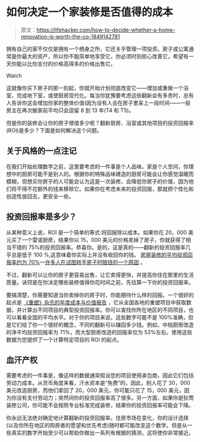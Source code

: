 # 如何决定一个家装修是否值得的成本

> 原文：<https://lifehacker.com/how-to-decide-whether-a-home-renovation-is-worth-the-co-1849142781>

拥有自己的家不仅仅是拥有一个栖身之所，它还关乎管理一项投资。房子或公寓通常是你最大的资产，所以你不能简单地享受它，你必须时刻担心改善它，希望有一天你能以比你支付的价格高得多的价格出售它。

Watch

这就像你买下房子的那一刻起，你就开始计划彻底改变它——增加或重做一个浴室，完成地下室，或使厨房现代化。每当你犹豫要考虑这些翻新会有多贵时，总有人告诉你这会增加你家的整体价值(因为没有人会在房子里呆上一段时间——一般房主在再次搬家前平均只会逗留 8 到 13 年(T4 和 T5)。

但是你的装修会让你的房子增值多少呢？翻新厨房、浴室或其他项目的投资回报率(ROI)是多少？下面是如何解决这个问题。

## 关于风格的一点注记

在我们开始处理数字之前，这里要考虑的一件事是个人品味。家是个人空间，你理想中的厨房可能不是别人的。根据你的特殊品味建造的厨房可能会让你感觉温暖而模糊，但想买你房子的人可能会认为这是一次装修，会降低你房子的价值，因为他们将不得不花额外的钱来移除它。如果你在考虑未来的投资回报，那就把个性化和创造性放回去，更安全一些。

## 投资回报率是多少？

从某种意义上说，ROI 是一个简单的等式:将回报除以成本。如果你花 20，000 美元买了一个雷诺厨房，结果你以 15，000 美元的价格卖掉了房子，你就获得了相当不错的 75%的投资回报率。恭喜你。是的，这是真的——翻新的投资回报率几乎总是低于 100 %,这意味着你实际上并没有收回你的钱。 [房屋装修的平均投资回报率约为 70%](https://www.renofi.com/learn/renovation-best-return-on-investment/)—[许多人在试图转手房子时赔钱的一个原因](https://money.com/house-flippers-lose-money/#:~:text=There's%20just%20one%20problem%3A%20lots,20%25%20of%20the%20purchase%20price.) 。

不过，翻新可以让你的房子更容易出售，让它卖得更快，并提高你住在那里的生活质量。诀窍是在你决定哪些装修值得你花时间之前，先估算一下你的投资回报率。

要搞清楚，你需要知道当你卖掉你的房子时，你能期待什么样的回报。一个很好的起点是 [《重塑》杂志的年度成本与价值报告](https://www.remodeling.hw.net/cost-vs-value/2022/) ，它从全国各地的重塑项目中获取数据，并计算出不同项目的典型投资回报率。你可以查找你所在地区的不同项目，也可以看看全国的平均水平。对于你的项目来说，这些数字可能不是 100%准确，但是它们给了你一个很好的概念，不同的翻新可以赚回多少钱。例如，中档厨房改造的净平均投资回报率为 71%，而大型厨房改造的回报率仅为 53%左右。使用这些数据为您提供了一个计算特定项目的 ROI 的起点。

## 血汗产权

需要考虑的一件事是，像这样的数据通常假设您的项目使用承包商，因此它们包括劳动力成本。从货币角度来看，汗水资本是“免费”的，因此，别人花了 30，000 美元改造厨房，而他们拿回了 20，000 美元，你可能只花了 15，000 美元，因为你没有支付劳动力；突然间你的投资回报率高了很多。另一方面，如果你是狄莺装修公司，你可能不会按照专业标准完成装修，结果你的投资回报率可能会下降。

你永远无法绝对确定地计算翻新的投资回报率。住房市场在变化，你的设计选择(以及你所在地区的购房者的愿望和优先考虑)随时都可能改变这个数学。但是从一些真实的数字开始至少可以帮助你做出一系列有根据的猜测，这将使你非常接近。